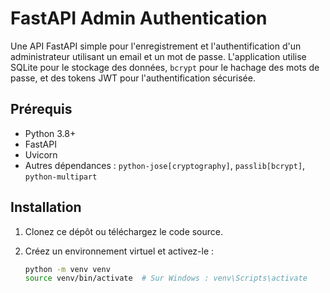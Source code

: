 # FastAPI Admin Authentication

Une API FastAPI simple pour l'enregistrement et l'authentification d'un administrateur utilisant un email et un mot de passe. L'application utilise SQLite pour le stockage des données, `bcrypt` pour le hachage des mots de passe, et des tokens JWT pour l'authentification sécurisée.

## Prérequis

- Python 3.8+
- FastAPI
- Uvicorn
- Autres dépendances : `python-jose[cryptography]`, `passlib[bcrypt]`, `python-multipart`

## Installation

1. Clonez ce dépôt ou téléchargez le code source.

2. Créez un environnement virtuel et activez-le :
   ```bash
   python -m venv venv
   source venv/bin/activate  # Sur Windows : venv\Scripts\activate